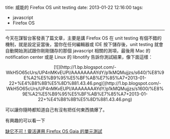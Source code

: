 title: 威能的 Firefox OS unit testing
date: 2013-01-22 12:16:00
tags: 
- javascript
- Firefox OS
---

今天在謀智台客發表了篇文章，主要是講 Firefox OS 在 unit testing 有個不錯的機制，就是設定妥當後，當你在任何編輯器或 IDE 按下儲存後，unit testing 就會自動開始測試跟你剛剛儲存的那個 javascript 相關的測項，最後用 Mac 的 notification center 或是 Linux 的 libnotify 告訴你測試結果，像下面這樣：

<div class="separator" style="clear: both; text-align: center;">[![](http://1.bp.blogspot.com/-WkH5O65cUrs/UP4nMKvEUPI/AAAAAAAAYdY/p1kMQMujjzs/s640/%E8%9E%A2%E5%B9%95%E5%BF%AB%E7%85%A7+2013-01-22+%E4%B8%8B%E5%8D%881.43.46.png)](http://1.bp.blogspot.com/-WkH5O65cUrs/UP4nMKvEUPI/AAAAAAAAYdY/p1kMQMujjzs/s1600/%E8%9E%A2%E5%B9%95%E5%BF%AB%E7%85%A7+2013-01-22+%E4%B8%8B%E5%8D%881.43.46.png)</div><div class="separator" style="clear: both; text-align: center;"></div><span id="goog_2092831299"></span><span id="goog_2092831300"></span>

可以讓你隨時都知道自己有沒有把任何東西搞爆了。

有興趣的可以看一下

[缺它不可！靈活運用 Firefox OS Gaia 的單元測試](http://tech.mozilla.com.tw/posts/1470)